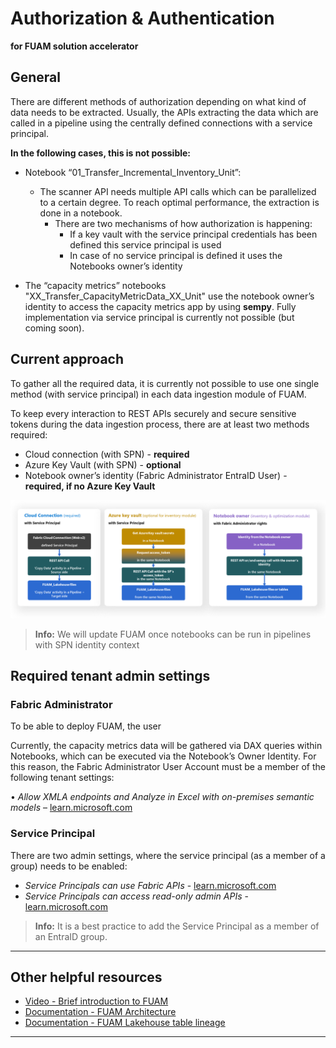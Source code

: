 # Authorization & Authentication
**for FUAM solution accelerator**

## General

There are different methods of authorization depending on what kind of data needs to be extracted.
Usually, the APIs extracting the data which are called in a pipeline using the centrally defined connections with a service principal.


**In the following cases, this is not possible:**
- Notebook “01_Transfer_Incremental_Inventory_Unit”: 
    - The scanner API needs multiple API calls which can be parallelized to a certain degree. To reach optimal performance, the extraction is done in a notebook. 
        - There are two mechanisms of how authorization is happening:
            - If a key vault with the service principal credentials has been defined this service principal is used
            - In case of no service principal is defined it uses the Notebooks owner’s identity

- The “capacity metrics” notebooks "XX_Transfer_CapacityMetricData_XX_Unit" use the notebook owner’s identity to access the capacity metrics app by using **sempy**. Fully implementation via service principal is currently not possible (but coming soon).

## Current approach

To gather all the required data, it is currently not possible to use one single method (with service principal) in each data ingestion module of FUAM.

To keep every interaction to REST APIs securely and secure sensitive tokens during the data ingestion process, there are at least two methods required:
- Cloud connection (with SPN) - **required**
- Azure Key Vault (with SPN) - **optional**
- Notebook owner’s identity (Fabric Administrator EntraID User) - **required, if no Azure Key Vault**

![FUAM authorization methods](/monitoring/fabric-unified-admin-monitoring/media/general/fuam_authorization_methods.png)

> **Info:** We will update FUAM once notebooks can be run in pipelines with SPN identity context


## Required tenant admin settings

### Fabric Administrator

To be able to deploy FUAM, the user 

Currently, the capacity metrics data will be gathered via DAX queries within Notebooks, which can be executed via the Notebook’s Owner Identity. For this reason, the Fabric Administrator User Account must be a member of the following tenant settings:

•	_Allow XMLA endpoints and Analyze in Excel with on-premises semantic models_ – [learn.microsoft.com](https://learn.microsoft.com/en-us/fabric/admin/service-admin-portal-integration#allow-xmla-endpoints-and-analyze-in-excel-with-on-premises-datasets)


### Service Principal 

There are two admin settings, where the service principal (as a member of a group) needs to be enabled:
  - _Service Principals can use Fabric APIs_ - [learn.microsoft.com](https://learn.microsoft.com/en-us/fabric/admin/enable-service-principal-admin-apis)
  - _Service Principals can access read-only admin APIs_ - [learn.microsoft.com](https://learn.microsoft.com/en-us/fabric/admin/enable-service-principal-admin-apis)

> **Info:** It is a best practice to add the Service Principal as a member of an EntraID group.



----------------

## Other helpful resources
- [Video - Brief introduction to FUAM](https://youtu.be/CmHMOsQcMGI)
- [Documentation - FUAM Architecture](/monitoring/fabric-unified-admin-monitoring/media/documentation/FUAM_Architecture.md)
- [Documentation - FUAM Lakehouse table lineage](/monitoring/fabric-unified-admin-monitoring/media/documentation/FUAM_Documentation_Lakehouse_table_lineage.pdf)

----------------